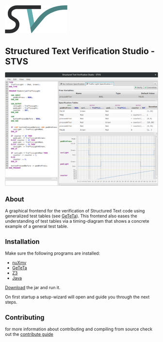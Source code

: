 ![STVS Logo](src/main/resources/edu/kit/iti/formal/stvs/logo.png)

Structured Text Verification Studio - STVS
==========================================

![Application Screenshot](screenshot.png)

About
-----

A graphical frontend for the verification of Structured Text code using generalized test tables (see [GeTeTa](https://github.com/VerifAPS/geteta)). This frontend also eases the understanding of test tables via a timing-diagram that shows a concrete example of a general test table.

Installation
------------

Make sure the following programs are installed:
 * [nuXmv](https://nuxmv.fbk.eu/)
 * [GeTeTa](https://github.com/VerifAPS/geteta)
 * [Z3](https://github.com/Z3Prover/z3)
 * [Java](http://www.oracle.com/technetwork/indexes/downloads/index.html#java)

[Download](
https://circleci-tkn.rhcloud.com/api/v1/project/VerifAPS/stvs/tree/circleci-yml/latest/artifacts/stverificationstudio.jar)
 the jar and run it.
 
On first startup a setup-wizard will open and guide you through the next steps.


Contributing
------------

for more information about contributing and compiling from source check out the [contribute guide](CONTRIBUTING.md)
